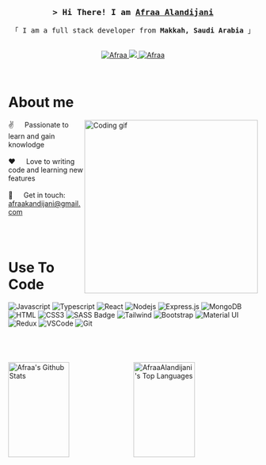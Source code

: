 
<!-- Intro  -->
<h3 align="center">
        <samp>&gt; Hi There! I am
                <b><a target="_blank" href="https://alsiam.com">Afraa Alandijani</a></b>
        </samp>
</h3>

<p align="center"> 
  <samp>
    「 I am a full stack developer from <b>Makkah, Saudi Arabia</b> 」
    <br>
    <br>
  </samp>
</p>

<p align="center">
 <a href="https://linkedin.com/in/afraa-alandijani-b26130222" target="_blank">
  <img src="https://img.shields.io/badge/LinkedIn-0077B5?style=for-the-badge&logo=linkedin&logoColor=white" alt="Afraa"/>
 </a>
 <a href="https://twitter.com/AfraaAndijani" target="_blank">
  <img src="https://img.shields.io/badge/Twitter-1DA1F2?style=for-the-badge&logo=twitter&logoColor=white" />
 </a>
 <a href="https://instagram.com/afraa_a" target="_blank">
  <img src="https://img.shields.io/badge/Instagram-fe4164?style=for-the-badge&logo=instagram&logoColor=white" alt="Afraa" />
 </a> 
</p>
<br />

<!-- About Section -->
 # About me
<p>
 <img align="right" width="350" src="/assets/programmer.gif" alt="Coding gif" />
  
 ✌️ &emsp; Passionate to learn and gain knowlodge <br/><br/>
 ❤️ &emsp; Love to writing code and learning new features<br/><br/>
 📧 &emsp; Get in touch: afraakandijani@gmail.com<br/><br/>

</p>

<br/>

# Use To Code

![Javascript](https://img.shields.io/badge/Javascript-F0DB4F?style=for-the-badge&labelColor=black&logo=javascript&logoColor=F0DB4F)
![Typescript](https://img.shields.io/badge/Typescript-007acc?style=for-the-badge&labelColor=black&logo=typescript&logoColor=007acc)
![React](https://img.shields.io/badge/-React-61DBFB?style=for-the-badge&labelColor=black&logo=react&logoColor=61DBFB)
![Nodejs](https://img.shields.io/badge/Nodejs-3C873A?style=for-the-badge&labelColor=black&logo=node.js&logoColor=3C873A)
![Express.js](https://img.shields.io/badge/Express.js-000000?style=for-the-badge&logo=express&logoColor=white)
![MongoDB](https://img.shields.io/badge/MongoDB-4EA94B?style=for-the-badge&logo=mongodb&logoColor=white)
![HTML](https://img.shields.io/badge/HTML5-E34F26?style=for-the-badge&logo=html5&logoColor=white)
![CSS3](https://img.shields.io/badge/CSS3-1572B6?style=for-the-badge&logo=css3&logoColor=white)
![SASS Badge](https://img.shields.io/badge/Sass-CC6699?style=for-the-badge&logo=sass&logoColor=white)
![Tailwind](https://img.shields.io/badge/Tailwind_CSS-092749?style=for-the-badge&logo=tailwindcss&logoColor=06B6D4&labelColor=000000)
![Bootstrap](https://img.shields.io/badge/Bootstrap-563D7C?style=for-the-badge&logo=bootstrap&logoColor=white)
![Material UI](https://img.shields.io/badge/Materialui-CC6699?style=for-the-badge&logo=sass&logoColor=white)
![Redux](https://img.shields.io/badge/Redux-593D88?style=for-the-badge&logo=redux&logoColor=white)
![VSCode](https://img.shields.io/badge/Visual_Studio-0078d7?style=for-the-badge&logo=visual%20studio&logoColor=white)
![Git](https://img.shields.io/badge/Git-F05032?style=for-the-badge&logo=git&logoColor=white)

<br/>

# 
<a> 
    <a href="https://github.com/AfraaAlandijani"><img alt="Afraa's Github Stats" src="https://denvercoder1-github-readme-stats.vercel.app/api?username=AfraaAlandijani&show_icons=true&count_private=true&theme=react&border_color=132043&bg_color=132043&title_color=F1B4BB&icon_color=F1B4BB" height="192px" width="49.5%"/></a>
  <a href="https://github.com/AfraaAlandijani"><img alt="AfraaAlandijani's Top Languages" src="https://denvercoder1-github-readme-stats.vercel.app/api/top-langs/?username=AfraaAlandijani&langs_count=8&layout=compact&theme=react&border_color=132043&bg_color=132043&title_color=F1B4BB&icon_color=F1B4BB" height="192px" width="49.5%"/></a>
  <br/>
</a>
